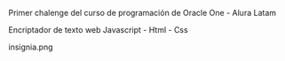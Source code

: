 Primer chalenge del curso de programación de Oracle One - Alura Latam

Encriptador de texto web 
Javascript - Html - Css 

insignia.png
